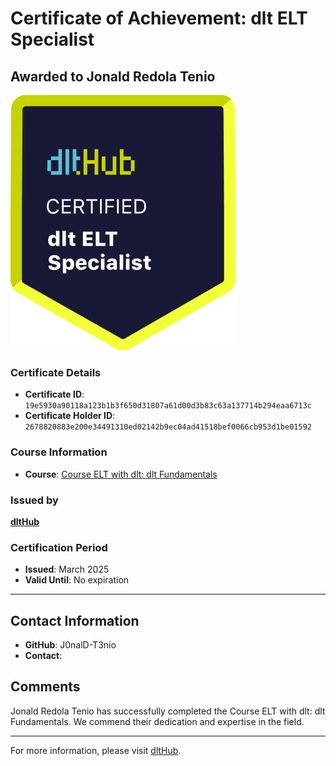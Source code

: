 
# Certificate of Achievement: dlt ELT Specialist

## Awarded to **Jonald Redola Tenio**

![Course Image](../badges/dlt_ELT_specialist.png)

### Certificate Details
- **Certificate ID**: `19e5930a90118a123b1b3f650d31807a61d00d3b83c63a137714b294eaa6713c`
- **Certificate Holder ID**: `2678820883e200e34491310ed02142b9ec04ad41518bef0066cb953d1be01592`

### Course Information
- **Course**: [Course ELT with dlt: dlt Fundamentals](https://github.com/dlt-hub/dlthub-education/tree/main/courses/dlt_fundamentals_dec_2024)

### Issued by
[**dltHub**](https://dlthub.com/) 

### Certification Period
- **Issued**: March 2025
- **Valid Until**: No expiration

---

## Contact Information
- **GitHub**: J0nalD-T3nio
- **Contact**: 

## Comments
Jonald Redola Tenio has successfully completed the Course ELT with dlt: dlt Fundamentals. We commend their dedication and expertise in the field.

---

For more information, please visit [dltHub](https://dlthub.com/).
    